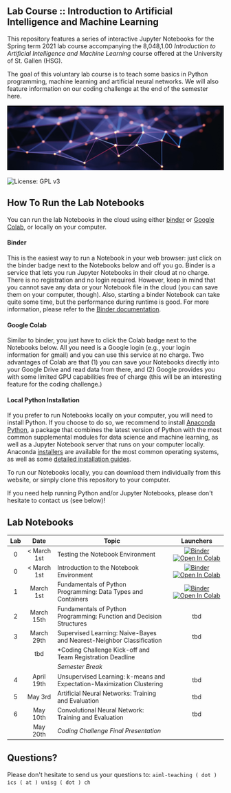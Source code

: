 ## Lab Course :: Introduction to Artificial Intelligence and Machine Learning

This repository features a series of interactive Jupyter Notebooks for the Spring term 2021 lab course accompanying the 
8,048,1.00 *Introduction to Artificial Intelligence and Machine Learning* course offered at the 
University of St. Gallen (HSG).

The goal of this voluntary lab course is to teach some basics in Python programming, machine learning and artificial 
neural networks. We will also feature information on our coding challenge at the end of the semester here. 

![Course Banner](banner.png)

![License: GPL v3](https://img.shields.io/badge/License-GPLv3-blue.svg)

## How To Run the Lab Notebooks

You can run the lab Notebooks in the cloud using either [binder](https://mybinder.org/) or 
[Google Colab](https://colab.research.google.com/), or locally on your computer. 

#### Binder

This is the easiest way to run a Notebook in your web browser: just click on the binder badge next to 
the Notebooks below and off you go. Binder is a service that lets you run Jupyter Notebooks in their cloud at no charge. 
There is no registration and no
login required. However, keep in mind that you cannot save any data or your Notebook file in the cloud (you can save them
on your computer, though). Also, starting a binder
Notebook can take quite some time, but the performance during runtime is good. 
For more information, please refer to the [Binder documentation](https://mybinder.readthedocs.io/en/latest/index.html).

#### Google Colab

Similar to binder, you just have to click the Colab badge next to the Notebooks below. All you need is a Google login
(e.g., your login information for gmail) and you can use this service at no charge. 
Two advantages of Colab are that (1) you can save your 
Notebooks directly into your Google Drive and read data from there, and (2) Google provides you with some limited GPU capabilities
free of charge (this will be an interesting feature for the coding challenge.)

#### Local Python Installation

If you prefer to run Notebooks locally on your computer, you will need to install Python. If you choose to do so,
we recommend to install [Anaconda Python](https://www.anaconda.com/products/individual), a package that combines the 
latest version of Python with the most common supplemental modules for data science and machine learning, as well 
as a Jupyter Notebook server that runs on your computer locally. Anaconda 
[installers](https://www.anaconda.com/products/individual#Downloads) are available 
for the most common operating systems, as well as some 
[detailed installation guides](https://docs.anaconda.com/anaconda/install/). 

To run our Notebooks locally, you can download them individually from this website, 
or simply clone this repository to your computer. 

If you need help running Python and/or Jupyter Notebooks, please don't hesitate to contact us (see below)!

## Lab Notebooks

| Lab | Date         |Topic                                                                 | Launchers |
|:---:|:------------:|----------------------------------------------------------------------|:--------:|
|  0  | < March 1st  | Testing the Notebook Environment                                     | [![Binder](https://mybinder.org/badge_logo.svg)](https://mybinder.org/v2/gh/HSG-AIML/LabAIML/master?filepath=lab_00%2Ftest_notebook_environment.ipynb) [![Open In Colab](https://colab.research.google.com/assets/colab-badge.svg)](https://colab.research.google.com/github/HSG-AIML/LabAIML/blob/master/lab_00/test_notebook_environment.ipynb)|
|  0  | < March 1st  | Introduction to the Notebook Environment                             | [![Binder](https://mybinder.org/badge_logo.svg)](https://mybinder.org/v2/gh/HSG-AIML/LabAIML/master?filepath=lab_00%2Fintroduction_notebook.ipynb) [![Open In Colab](https://colab.research.google.com/assets/colab-badge.svg)](https://colab.research.google.com/github/HSG-AIML/LabAIML/blob/master/lab_00/introduction_notebook.ipynb)|
|  1  | March 1st    | Fundamentals of Python Programming: Data Types and Containers        | [![Binder](https://mybinder.org/badge_logo.svg)](https://mybinder.org/v2/gh/HSG-AIML/LabAIML/master?filepath=lab_01_02%2Faiml_lab_01_02.ipynb) [![Open In Colab](https://colab.research.google.com/assets/colab-badge.svg)](https://colab.research.google.com/github/HSG-AIML/LabAIML/blob/master/lab_01_02/aiml_lab_01_02.ipynb)|
|  2  | March 15th   | Fundamentals of Python Programming: Function and Decision Structures | tbd       |
|  3  | March 29th   | Supervised Learning: Naive-Bayes and Nearest-Neighbor Classification | tbd       |
|     |  tbd         | *Coding Challenge Kick-off and Team Registration Deadline            |           |
|     |              | *Semester Break*                                                      |           |
|  4  | April 19th   | Unsupervised Learning: k-means and Expectation-Maximization Clustering | tbd     |
|  5  | May 3rd      | Artificial Neural Networks: Training and Evaluation                  |  tbd      |
|  6  | May 10th     | Convolutional Neural Network: Training and Evaluation                |  tbd      |
|     | May 20th     | *Coding Challenge Final Presentation*                                |           | 


[comment]: <> ([![Binder]&#40;https://mybinder.org/badge_logo.svg&#41;]&#40;https://mybinder.org/v2/gh/GitiHubi/courseAIML/master?filepath=lab_02%2Faiml_lab_02.ipynb&#41;[![Open In Colab]&#40;https://colab.research.google.com/assets/colab-badge.svg&#41;]&#40;https://colab.research.google.com/github/GitiHubi/courseAIML/blob/master/lab_02/aiml_colab_02.ipynb&#41; |)



[comment]: <> (**Lab 03:** "Supervised Machine Learning" )

[comment]: <> (- Naive-Bayes: &#40;[![Binder]&#40;https://mybinder.org/badge_logo.svg&#41;]&#40;https://mybinder.org/v2/gh/GitiHubi/courseAIML/master?filepath=lab_03%2Faiml_lab_03a.ipynb&#41;, [![Open In Colab]&#40;https://colab.research.google.com/assets/colab-badge.svg&#41;]&#40;https://colab.research.google.com/github/GitiHubi/courseAIML/blob/master/lab_03/aiml_colab_03a.ipynb&#41;&#41;)

[comment]: <> (- k-Nearest Neighbors: &#40;[![Binder]&#40;https://mybinder.org/badge_logo.svg&#41;]&#40;https://mybinder.org/v2/gh/GitiHubi/courseAIML/master?filepath=lab_03%2Faiml_lab_03b.ipynb&#41;, [![Open In Colab]&#40;https://colab.research.google.com/assets/colab-badge.svg&#41;]&#40;https://colab.research.google.com/github/GitiHubi/courseAIML/blob/master/lab_03/aiml_colab_03b.ipynb&#41;&#41;)

[comment]: <> (- Logistic Regression: &#40;[![Binder]&#40;https://mybinder.org/badge_logo.svg&#41;]&#40;https://mybinder.org/v2/gh/GitiHubi/courseAIML/master?filepath=lab_07%2Faiml_lab_07.ipynb&#41;, [![Open In Colab]&#40;https://colab.research.google.com/assets/colab-badge.svg&#41;]&#40;https://colab.research.google.com/github/GitiHubi/courseAIML/blob/master/lab_07/aiml_colab_07.ipynb&#41;&#41;)

[comment]: <> (**Lab 04:** "Unsupervised Machine Learning" )

[comment]: <> (- K-Means: &#40;[![Binder]&#40;https://mybinder.org/badge_logo.svg&#41;]&#40;https://mybinder.org/v2/gh/GitiHubi/courseAIML/master?filepath=lab_04%2Faiml_lab_04a.ipynb&#41;, [![Open In Colab]&#40;https://colab.research.google.com/assets/colab-badge.svg&#41;]&#40;https://colab.research.google.com/github/GitiHubi/courseAIML/blob/master/lab_04/aiml_colab_04a.ipynb&#41;&#41;)

[comment]: <> (- Expectation-Maximization: &#40;[![Binder]&#40;https://mybinder.org/badge_logo.svg&#41;]&#40;https://mybinder.org/v2/gh/GitiHubi/courseAIML/master?filepath=lab_04%2Faiml_lab_04b.ipynb&#41;, [![Open In Colab]&#40;https://colab.research.google.com/assets/colab-badge.svg&#41;]&#40;https://colab.research.google.com/github/GitiHubi/courseAIML/blob/master/lab_04/aiml_colab_04b.ipynb&#41;&#41;)

[comment]: <> (**Lab 05:** "Deep Learning - Artificial Neural Networks &#40;ANNs&#41;" &#40;[![Binder]&#40;https://mybinder.org/badge_logo.svg&#41;]&#40;https://mybinder.org/v2/gh/GitiHubi/courseAIML/master?filepath=lab_05%2Faiml_lab_05.ipynb&#41;, [![Open In Colab]&#40;https://colab.research.google.com/assets/colab-badge.svg&#41;]&#40;https://colab.research.google.com/github/GitiHubi/courseAIML/blob/master/lab_05/aiml_colab_05.ipynb&#41;&#41;)

[comment]: <> (**Lab 06:** "Deep Learning - Convolutional Neural Networks &#40;CNNs&#41;" &#40;[![Binder]&#40;https://mybinder.org/badge_logo.svg&#41;]&#40;https://mybinder.org/v2/gh/GitiHubi/courseAIML/master?filepath=lab_06%2Faiml_lab_06.ipynb&#41;, [![Open In Colab]&#40;https://colab.research.google.com/assets/colab-badge.svg&#41;]&#40;https://colab.research.google.com/github/GitiHubi/courseAIML/blob/master/lab_06/aiml_colab_06.ipynb&#41;&#41;)

[comment]: <> (<!---)

[comment]: <> (**Lab 06:** "Deep Learning - Convolutional Neural Networks &#40;CNNs&#41;" &#40;[![Binder]&#40;https://mybinder.org/badge_logo.svg&#41;]&#40;https://mybinder.org/v2/gh/GitiHubi/courseAIML/master?filepath=lab_06%2Faiml_lab_06.ipynb&#41;, [![Open In Colab]&#40;https://colab.research.google.com/assets/colab-badge.svg&#41;]&#40;https://colab.research.google.com/github/GitiHubi/courseAIML/blob/master/lab_06/aiml_colab_06.ipynb&#41;&#41;)

[comment]: <> (-->)

[comment]: <> (## Running the Coding Challenge "Kick-Start" Notebook)

[comment]: <> (**Coding Challenge:** "Data Download and Annotation Notebook" &#40;[![Binder]&#40;https://mybinder.org/badge_logo.svg&#41;]&#40;https://mybinder.org/v2/gh/GitiHubi/courseAIML/master?filepath=challenge%2Faiml_lab_challenge.ipynb&#41;, [![Open In Colab]&#40;https://colab.research.google.com/assets/colab-badge.svg&#41;]&#40;https://colab.research.google.com/github/GitiHubi/courseAIML/blob/master/challenge/aiml_colab_challenge.ipynb&#41;&#41;)

[comment]: <> (## Getting Started)

[comment]: <> (Install dependencies via `pip install -r requirements.txt`.)

## Questions?

Please don't hesitate to send us your questions to: `aiml-teaching ( dot ) ics ( at ) unisg ( dot ) ch`  
